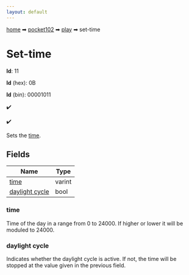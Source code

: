 ```yaml
---
layout: default
---
```


[home](/) ➡ [pocket102](/protocol/pocket102) ➡ [play](/protocol/pocket102/play) ➡ set-time

# Set-time

**Id**: 11

**Id** (hex): 0B

**Id** (bin): 00001011

✔️

✔️

Sets the [time](http://minecraft.gamepedia.com/Day-night_cycle).

## Fields

Name | Type
---|---
[time](#time) | varint
[daylight cycle](#daylight-cycle) | bool

### time

Time of the day in a range from 0 to 24000. If higher or lower it will be moduled to 24000.

### daylight cycle

Indicates whether the daylight cycle is active. If not, the time will be stopped at the value given in the previous field.

